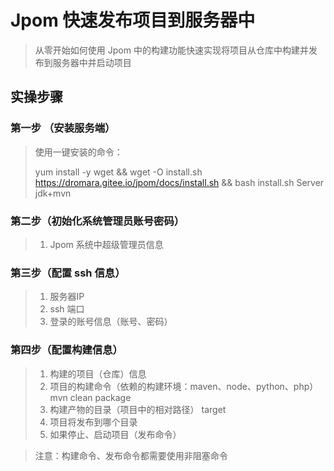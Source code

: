 # Jpom 快速发布项目到服务器中

> 从零开始如何使用 Jpom 中的构建功能快速实现将项目从仓库中构建并发布到服务器中并启动项目

## 实操步骤

### 第一步 （安装服务端）

> 使用一键安装的命令：
> 
> yum install -y wget && wget -O install.sh https://dromara.gitee.io/jpom/docs/install.sh && bash install.sh Server jdk+mvn

### 第二步（初始化系统管理员账号密码）

> 1. Jpom 系统中超级管理员信息

### 第三步（配置 ssh 信息）

> 1. 服务器IP
> 2. ssh 端口
> 3. 登录的账号信息（账号、密码）

### 第四步（配置构建信息） 

> 1. 构建的项目（仓库）信息
> 2. 项目的构建命令（依赖的构建环境：maven、node、python、php）
>  mvn clean package  
> 3. 构建产物的目录（项目中的相对路径）
>  target 
> 4. 项目将发布到哪个目录
> 5. 如果停止、启动项目（发布命令）

> 注意：构建命令、发布命令都需要使用非阻塞命令
